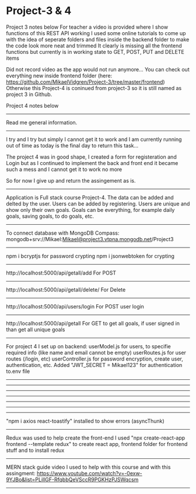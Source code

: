 # Project-3 & 4

Project 3 notes below
For teacher a video is provided where I show functions of this REST API working
I used some online tutorials to come up with the idea of seperate folders and files inside the backend folder to make the code look more neat and trimmed
It clearly is missing all the frontend functions but currently is in working state to GET, POST, PUT and DELETE items


Did not record video as the app would not run anymore... You can check out everything new inside frontend folder (here: https://github.com/MikaelVidgren/Project-3/tree/master/frontend)
Otherwise this Project-4 is coninued from project-3 so it is still named as project 3 in Github.

Project 4 notes below
*******
Read me general information.
*******
I try and I try but simply I cannot get it to work and I am currently running out of time as today is the final day to return this task...

The project 4 was in good shape, I created a form for registeration and Login but as I continued to implement the back and front end it became such a mess and I cannot get it to work no more

So for now I give up and return the assingement as is.

*******
Application is Full stack course Project-4.
The data can be added and delted by the user. Users can be added by registering. Users are unique and show only their own goals. Goals can be everything, for example daily goals, saving goals, to do goals, etc.
*******
To connect database with MongoDB Compass:
mongodb+srv://Mikael:Mikael@project3.vtpna.mongodb.net/Project3
*******
npm i bcryptjs
for password crypting
npm i jsonwebtoken 
for crypting
*******
http://localhost:5000/api/getall/add
For POST
*******
http://localhost:5000/api/getall/delete/
For Delete
*******
http://localhost:5000/api/users/login
For POST user login
*******
http://localhost:5000/api/getall
For GET to get all goals, if user signed in
than get all unique goals
*******
For project 4 I set up on backend:
userModel.js for users, to specifie required info (like name and email cannot be empty)
userRoutes.js for user routes (/login, etc)
userController.js for password encryption, create user, authentication, etc.
Added "JWT_SECRET = Mikael123" for authentication to.env file
*******

*******

*******

*******

*******

*******

*******
"npm i axios react-toastify" installed to show errors (asyncThunk)
*******
Redux was used to help create the front-end
I used "npx create-react-app frontend --template redux" to create react app, frontend folder for frontend stuff and to install redux
*******
MERN stack guide video I used to help with this course and with this assingment:
https://www.youtube.com/watch?v=-0exw-9YJBo&list=PLillGF-RfqbbQeVSccR9PGKHzPJSWqcsm
*******
